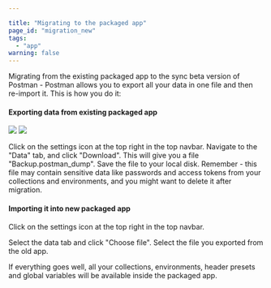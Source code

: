 ```yaml
---

title: "Migrating to the packaged app"
page_id: "migration_new"
tags: 
  - "app"
warning: false
---
```


Migrating from the existing packaged app to the sync beta version of Postman - Postman allows you to export all your data in one file and then re-import it. This is how you do it:

#### Exporting data from existing packaged app
![](https://www.getpostman.com/img/v1/docs/source/mig-3.png)
![](https://www.getpostman.com/img/v1/docs/source/sync/sync-new-migration-export.png)

Click on the settings icon at the top right in the top navbar. Navigate to the "Data" tab, and click "Download". This will give you a file "Backup.postman\_dump". Save the
file to your local disk. Remember - this file may contain sensitive data like passwords and access tokens from your collections and environments, and you might want to delete it after migration.

#### Importing it into new packaged app

Click on the settings icon at the top right in the top navbar.

Select the data tab and click "Choose file". Select the file you exported from the old app.

If everything goes well, all your collections, environments, header presets and global variables will be available
inside the packaged app.
